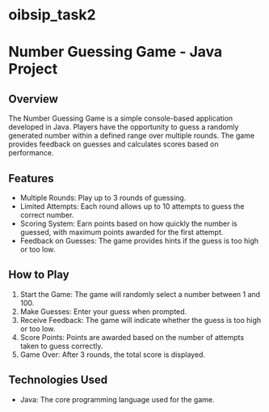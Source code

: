 # oibsip_task2

# Number Guessing Game - Java Project

## Overview
The Number Guessing Game is a simple console-based application developed in Java. Players have the opportunity to guess a randomly generated number within a defined range over multiple rounds. The game provides feedback on guesses and calculates scores based on performance.

## Features
* Multiple Rounds: Play up to 3 rounds of guessing.
* Limited Attempts: Each round allows up to 10 attempts to guess the correct number.
* Scoring System: Earn points based on how quickly the number is guessed, with maximum points awarded for the first attempt.
* Feedback on Guesses: The game provides hints if the guess is too high or too low.
  
## How to Play
1. Start the Game: The game will randomly select a number between 1 and 100.
2. Make Guesses: Enter your guess when prompted.
3. Receive Feedback: The game will indicate whether the guess is too high or too low.
4. Score Points: Points are awarded based on the number of attempts taken to guess correctly.
5. Game Over: After 3 rounds, the total score is displayed.
## Technologies Used
* Java: The core programming language used for the game.
